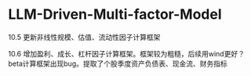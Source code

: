 # LLM-Driven-Multi-factor-Model

10.5 更新非线性规模、估值、流动性因子计算框架

10.6 增加盈利、成长、杠杆因子计算框架。框架较为粗糙，后续用wind更好？beta计算框架出现bug。提取了个股季度资产负债表、现金流、财务指标